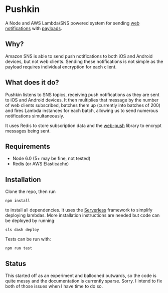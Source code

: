 # Pushkin

A Node and AWS Lambda/SNS powered system for sending
[web notifications](https://developer.mozilla.org/en-US/docs/Web/API/notification)
with [payloads](https://developers.google.com/web/updates/2016/03/web-push-encryption?hl=en).

## Why?

Amazon SNS is able to send push notifications to both iOS and Android devices,
but not web clients. Sending these notifications is not simple as the payload
requires individual encryption for each client.

## What does it do?

Pushkin listens to SNS topics, receiving push notifications as they are sent
to iOS and Android devices. It then multiplies that message by the number
of web clients subscribed, batches them up (currently into batches of 200) and
fires Lambda instances for each batch, allowing us to send numerous notifications
simultaneously.

It uses Redis to store subscription data and the [web-push](https://github.com/marco-c/web-push)
library to encrypt messages being sent.

## Requirements

- Node 6.0 (5+ may be fine, not tested)
- Redis (or AWS Elasticache)

## Installation

Clone the repo, then run

    npm install
    
to install all dependencies. It uses the [Serverless](https://github.com/serverless/serverless)
framework to simplify deploying lambdas. More installation instructions are needed
but code can be deployed by running:

    sls dash deploy
    
Tests can be run with:

    npm run test
   
## Status

This started off as an experiment and ballooned outwards, so the code is quite
messy and the documentation is currently sparse. Sorry. I intend to fix both of
those issues when I have time to do so.
